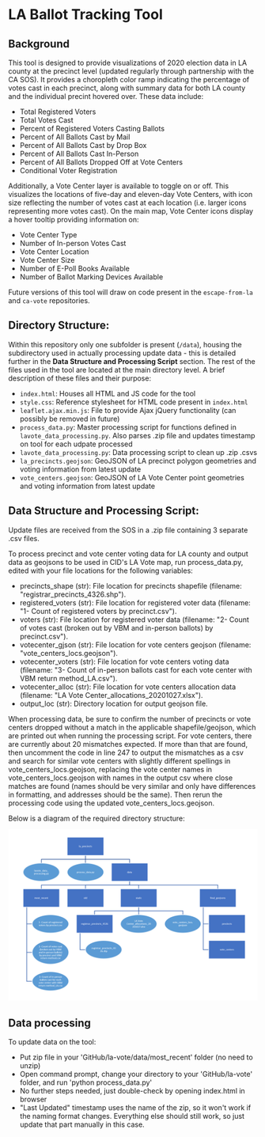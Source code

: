 # LA Ballot Tracking Tool

## Background

This tool is designed to provide visualizations of 2020 election data in LA county at the precinct level (updated regularly through partnership with the CA SOS). It provides a choropleth color ramp indicating the percentage of votes cast in each precinct, along with summary data for both LA county and the individual precint hovered over. These data include:

- Total Registered Voters
- Total Votes Cast
- Percent of Registered Voters Casting Ballots
- Percent of All Ballots Cast by Mail
- Percent of All Ballots Cast by Drop Box
- Percent of All Ballots Cast In-Person
- Percent of All Ballots Dropped Off at Vote Centers
- Conditional Voter Registration

Additionally, a Vote Center layer is available to toggle on or off. This visualizes the locations of five-day and eleven-day Vote Centers, with icon size reflecting the number of votes cast at each location (i.e. larger icons representing more votes cast). On the main map, Vote Center icons display a hover tooltip providing information on:

- Vote Center Type
- Number of In-person Votes Cast
- Vote Center Location
- Vote Center Size
- Number of E-Poll Books Available
- Number of Ballot Marking Devices Available

Future versions of this tool will draw on code present in the `escape-from-la` and `ca-vote` repositories.

## Directory Structure:

Within this repository only one subfolder is present (`/data`), housing the subdirectory used in actually processing update data - this is detailed further in the **Data Structure and Processing Script** section. The rest of the files used in the tool are located at the main directory level. A brief description of these files and their purpose:

- `index.html`: Houses all HTML and JS code for the tool
- `style.css`: Reference stylesheet for HTML code present in `index.html`
- `leaflet.ajax.min.js`: File to provide Ajax jQuery functionality (can possibly be removed in future)
- `process_data.py`: Master processing script for functions defined in `lavote_data_processing.py`. Also parses .zip file and updates timestamp on tool for each udpate processed
- `lavote_data_processing.py`: Data processing script to clean up .zip .csvs
- `la_precincts.geojson`: GeoJSON of LA precinct polygon geometries and voting information from latest update
- `vote_centers.geojson`: GeoJSON of LA Vote Center point geometries and voting information from latest update

## Data Structure and Processing Script:

Update files are received from the SOS in a .zip file containing 3 separate .csv files.

To process precinct and vote center voting data for LA county and output data as geojsons to be used in CID's LA Vote map, run process_data.py, edited with your file locations for the following variables:

- precincts_shape (str): File location for precincts shapefile (filename: "registrar_precincts_4326.shp").
- registered_voters (str): File location for registered voter data (filename: "1- Count of registered voters by precinct.csv").
- voters (str): File location for registered voter data (filename: "2- Count of votes cast (broken out by VBM and in-person ballots) by precinct.csv").
- votecenter_gjson (str): File location for vote centers geojson (filename: "vote_centers_locs.geojson").
- votecenter_voters (str): File location for vote centers voting data (filename: "3- Count of in-person ballots cast for each vote center with VBM return method_LA.csv").
- votecenter_alloc (str): File location for vote centers allocation data (filename: "LA Vote Center_allocations_20201027.xlsx").
- output_loc (str): Directory location for output geojson file.

When processing data, be sure to confirm the number of precincts or vote centers dropped without a match in the applicable shapefile/geojson, which are printed out when running the processing script. For vote centers, there are currently about 20 mismatches expected. If more than that are found, then uncomment the code in line 247 to output the mismatches as a csv and search for similar vote centers with slightly different spellings in vote_centers_locs.geojson, replacing the vote center names in vote_centers_locs.geojson with names in the output csv where close matches are found (names should be very similar and only have differences in formatting, and addresses should be the same). Then rerun the processing code using the updated vote_centers_locs.geojson.

Below is a diagram of the required directory structure:

![](https://raw.githubusercontent.com/centerforinclusivedemocracy/la-vote/master/directory_chart.PNG)

## Data processing 

To update data on the tool: 

- Put zip file in your 'GitHub/la-vote/data/most_recent' folder (no need to unzip)
- Open command prompt, change your directory to your 'GitHub/la-vote' folder, and run 'python process_data.py'
- No further steps needed, just double-check by opening index.html in browser
- "Last Updated" timestamp uses the name of the zip, so it won't work if the naming format changes. Everything else should still work, so just update that part manually in this case.